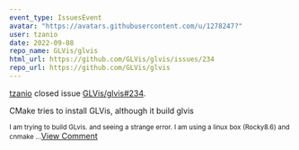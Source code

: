 ```yaml
---
event_type: IssuesEvent
avatar: "https://avatars.githubusercontent.com/u/1278247?"
user: tzanio
date: 2022-09-08
repo_name: GLVis/glvis
html_url: https://github.com/GLVis/glvis/issues/234
repo_url: https://github.com/GLVis/glvis
---
```


<a href='https://github.com/tzanio' target='_blank'>tzanio</a> closed issue <a href='https://github.com/GLVis/glvis/issues/234' target='_blank'>GLVis/glvis#234</a>.

<p>CMake tries to install GLVis, although it build glvis</p><small>I am trying to build GLvis. and seeing a strange error. I am using a linux box (Rocky8.6) and cnmake...</small><a href='https://github.com/GLVis/glvis/issues/234' target='_blank'>View Comment</a>